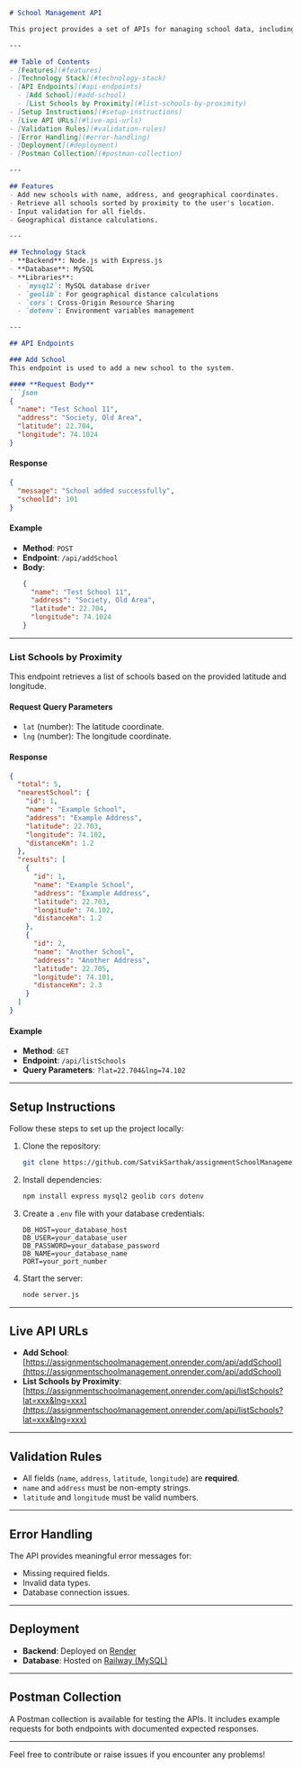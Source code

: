 

```markdown
# School Management API

This project provides a set of APIs for managing school data, including adding new schools and retrieving schools sorted by proximity to a user's location. The system is built with **Node.js** and **Express.js**.

---

## Table of Contents
- [Features](#features)
- [Technology Stack](#technology-stack)
- [API Endpoints](#api-endpoints)
  - [Add School](#add-school)
  - [List Schools by Proximity](#list-schools-by-proximity)
- [Setup Instructions](#setup-instructions)
- [Live API URLs](#live-api-urls)
- [Validation Rules](#validation-rules)
- [Error Handling](#error-handling)
- [Deployment](#deployment)
- [Postman Collection](#postman-collection)

---

## Features
- Add new schools with name, address, and geographical coordinates.
- Retrieve all schools sorted by proximity to the user's location.
- Input validation for all fields.
- Geographical distance calculations.

---

## Technology Stack
- **Backend**: Node.js with Express.js
- **Database**: MySQL
- **Libraries**:
  - `mysql2`: MySQL database driver
  - `geolib`: For geographical distance calculations
  - `cors`: Cross-Origin Resource Sharing
  - `dotenv`: Environment variables management

---

## API Endpoints

### Add School
This endpoint is used to add a new school to the system.

#### **Request Body**
```json
{
  "name": "Test School 11",
  "address": "Society, Old Area",
  "latitude": 22.704,
  "longitude": 74.1024
}
```

#### **Response**
```json
{
  "message": "School added successfully",
  "schoolId": 101
}
```

#### **Example**
- **Method**: `POST`
- **Endpoint**: `/api/addSchool`
- **Body**:
  ```json
  {
    "name": "Test School 11",
    "address": "Society, Old Area",
    "latitude": 22.704,
    "longitude": 74.1024
  }
  ```

---

### List Schools by Proximity
This endpoint retrieves a list of schools based on the provided latitude and longitude.

#### **Request Query Parameters**
- `lat` (number): The latitude coordinate.
- `lng` (number): The longitude coordinate.

#### **Response**
```json
{
  "total": 5,
  "nearestSchool": {
    "id": 1,
    "name": "Example School",
    "address": "Example Address",
    "latitude": 22.703,
    "longitude": 74.102,
    "distanceKm": 1.2
  },
  "results": [
    {
      "id": 1,
      "name": "Example School",
      "address": "Example Address",
      "latitude": 22.703,
      "longitude": 74.102,
      "distanceKm": 1.2
    },
    {
      "id": 2,
      "name": "Another School",
      "address": "Another Address",
      "latitude": 22.705,
      "longitude": 74.101,
      "distanceKm": 2.3
    }
  ]
}
```

#### **Example**
- **Method**: `GET`
- **Endpoint**: `/api/listSchools`
- **Query Parameters**: `?lat=22.704&lng=74.102`

---

## Setup Instructions
Follow these steps to set up the project locally:

1. Clone the repository:
   ```bash
   git clone https://github.com/SatvikSarthak/assignmentSchoolManagement.git
   ```

2. Install dependencies:
   ```bash
   npm install express mysql2 geolib cors dotenv
   ```

3. Create a `.env` file with your database credentials:
   ```env
   DB_HOST=your_database_host
   DB_USER=your_database_user
   DB_PASSWORD=your_database_password
   DB_NAME=your_database_name
   PORT=your_port_number
   ```

4. Start the server:
   ```bash
   node server.js
   ```

---

## Live API URLs
- **Add School**: [https://assignmentschoolmanagement.onrender.com/api/addSchool](https://assignmentschoolmanagement.onrender.com/api/addSchool)
- **List Schools by Proximity**: [https://assignmentschoolmanagement.onrender.com/api/listSchools?lat=xxx&lng=xxx](https://assignmentschoolmanagement.onrender.com/api/listSchools?lat=xxx&lng=xxx)

---

## Validation Rules
- All fields (`name`, `address`, `latitude`, `longitude`) are **required**.
- `name` and `address` must be non-empty strings.
- `latitude` and `longitude` must be valid numbers.

---

## Error Handling
The API provides meaningful error messages for:
- Missing required fields.
- Invalid data types.
- Database connection issues.

---

## Deployment
- **Backend**: Deployed on [Render](https://render.com)
- **Database**: Hosted on [Railway (MySQL)](https://railway.app)

---

## Postman Collection
A Postman collection is available for testing the APIs. It includes example requests for both endpoints with documented expected responses.

---

Feel free to contribute or raise issues if you encounter any problems!
```
